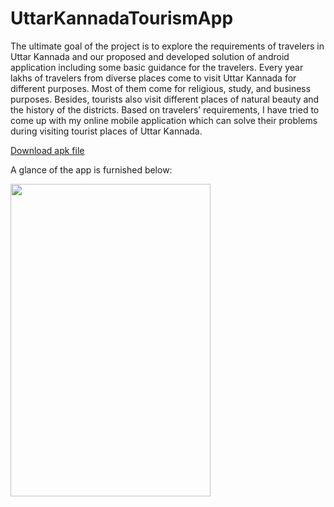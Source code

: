 # UttarKannadaTourismApp
   The ultimate goal of the project is to explore the requirements of travelers in Uttar Kannada and our proposed and developed solution of android application including some basic guidance for the travelers. Every year lakhs of travelers from diverse places come to visit Uttar Kannada for different purposes. Most of them come for religious, study, and business purposes. Besides, tourists also visit different places of natural beauty and the history of the districts. Based on travelers’ requirements,  I have tried to come up with my online mobile application which can solve their problems during visiting tourist places of Uttar Kannada. 
   
<a href="https://drive.google.com/file/d/1tsoFbvTiPOZmilJyWYdYp522ktVXvHZp/view?usp=sharing">Download apk file</a>   
   
A glance of the app is furnished below:   
 
<img src="https://github.com/Kartik018/UttarKannadaTourismApp/blob/master/gif4.gif" height="500" width="320">
